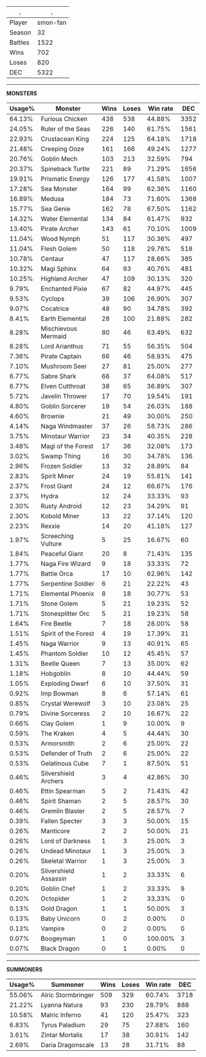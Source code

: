 .|.
|-|-
Player|smon-fan
Season|32
Battles|1522
Wins|702
Loses|820
DEC|5322

---
**MONSTERS**

Usage%|Monster|Wins|Loses|Win rate|DEC|
-|-|-|-|-|-|
64.13%|Furious Chicken|438|538|44.88%|3352|
24.05%|Ruler of the Seas|226|140|61.75%|1561|
22.93%|Crustacean King|224|125|64.18%|1718|
21.48%|Creeping Ooze|161|166|49.24%|1277|
20.76%|Goblin Mech|103|213|32.59%|794|
20.37%|Spineback Turtle|221|89|71.29%|1656|
19.91%|Prismatic Energy|126|177|41.58%|1007|
17.28%|Sea Monster|164|99|62.36%|1160|
16.89%|Medusa|184|73|71.60%|1368|
15.77%|Sea Genie|162|78|67.50%|1162|
14.32%|Water Elemental|134|84|61.47%|932|
13.40%|Pirate Archer|143|61|70.10%|1009|
11.04%|Wood Nymph|51|117|30.36%|497|
11.04%|Flesh Golem|50|118|29.76%|518|
10.78%|Centaur|47|117|28.66%|385|
10.32%|Magi Sphinx|64|93|40.76%|481|
10.25%|Highland Archer|47|109|30.13%|320|
9.79%|Enchanted Pixie|67|82|44.97%|445|
9.53%|Cyclops|39|106|26.90%|307|
9.07%|Cocatrice|48|90|34.78%|392|
8.41%|Earth Elemental|28|100|21.88%|282|
8.28%|Mischievous Mermaid|80|46|63.49%|632|
8.28%|Lord Arianthus|71|55|56.35%|504|
7.36%|Pirate Captain|66|46|58.93%|475|
7.10%|Mushroom Seer|27|81|25.00%|277|
6.77%|Sabre Shark|66|37|64.08%|517|
6.77%|Elven Cutthroat|38|65|36.89%|307|
5.72%|Javelin Thrower|17|70|19.54%|191|
4.80%|Goblin Sorcerer|19|54|26.03%|188|
4.60%|Brownie|21|49|30.00%|250|
4.14%|Naga Windmaster|37|26|58.73%|286|
3.75%|Minotaur Warrior|23|34|40.35%|228|
3.48%|Magi of the Forest|17|36|32.08%|173|
3.02%|Swamp Thing|16|30|34.78%|136|
2.96%|Frozen Soldier|13|32|28.89%|84|
2.83%|Spirit Miner|24|19|55.81%|141|
2.37%|Frost Giant|24|12|66.67%|176|
2.37%|Hydra|12|24|33.33%|93|
2.30%|Rusty Android|12|23|34.29%|91|
2.30%|Kobold Miner|13|22|37.14%|120|
2.23%|Rexxie|14|20|41.18%|127|
1.97%|Screeching Vulture|5|25|16.67%|60|
1.84%|Peaceful Giant|20|8|71.43%|135|
1.77%|Naga Fire Wizard|9|18|33.33%|72|
1.77%|Battle Orca|17|10|62.96%|142|
1.77%|Serpentine Soldier|6|21|22.22%|43|
1.71%|Elemental Phoenix|8|18|30.77%|53|
1.71%|Stone Golem|5|21|19.23%|52|
1.71%|Stonesplitter Orc|5|21|19.23%|58|
1.64%|Fire Beetle|7|18|28.00%|58|
1.51%|Spirit of the Forest|4|19|17.39%|31|
1.45%|Naga Warrior|9|13|40.91%|65|
1.45%|Phantom Soldier|10|12|45.45%|57|
1.31%|Beetle Queen|7|13|35.00%|62|
1.18%|Hobgoblin|8|10|44.44%|59|
1.05%|Exploding Dwarf|6|10|37.50%|31|
0.92%|Imp Bowman|8|6|57.14%|61|
0.85%|Crystal Werewolf|3|10|23.08%|25|
0.79%|Divine Sorceress|2|10|16.67%|22|
0.66%|Clay Golem|1|9|10.00%|9|
0.59%|The Kraken|4|5|44.44%|30|
0.53%|Armorsmith|2|6|25.00%|22|
0.53%|Defender of Truth|2|6|25.00%|22|
0.53%|Gelatinous Cube|7|1|87.50%|51|
0.46%|Silvershield Archers|3|4|42.86%|30|
0.46%|Ettin Spearman|5|2|71.43%|42|
0.46%|Spirit Shaman|2|5|28.57%|30|
0.46%|Gremlin Blaster|2|5|28.57%|7|
0.39%|Fallen Specter|3|3|50.00%|15|
0.26%|Manticore|2|2|50.00%|21|
0.26%|Lord of Darkness|1|3|25.00%|3|
0.26%|Undead Minotaur|1|3|25.00%|3|
0.26%|Skeletal Warrior|1|3|25.00%|3|
0.20%|Silvershield Assassin|1|2|33.33%|6|
0.20%|Goblin Chef|1|2|33.33%|9|
0.20%|Octopider|1|2|33.33%|0|
0.13%|Gold Dragon|1|1|50.00%|3|
0.13%|Baby Unicorn|0|2|0.00%|0|
0.13%|Vampire|0|2|0.00%|0|
0.07%|Boogeyman|1|0|100.00%|3|
0.07%|Black Dragon|0|1|0.00%|0|

---
**SUMMONERS**

Usage%|Summoner|Wins|Loses|Win rate|DEC|
-|-|-|-|-|-|
55.06%|Alric Stormbringer|509|329|60.74%|3718|
21.22%|Lyanna Natura|93|230|28.79%|888|
10.58%|Malric Inferno|41|120|25.47%|323|
6.83%|Tyrus Paladium|29|75|27.88%|160|
3.61%|Zintar Mortalis|17|38|30.91%|142|
2.69%|Daria Dragonscale|13|28|31.71%|88|

